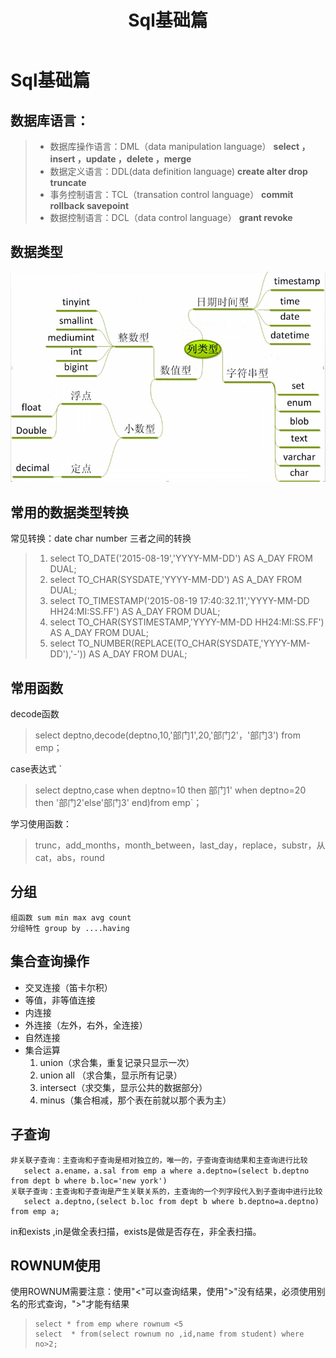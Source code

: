 ﻿---
layout: post
title: Sql基础篇
categories: Sql
description: Sql基础篇
keywords: Sql基础篇
---
# Sql基础篇 #
## 数据库语言： ##
> - 数据库操作语言：DML（data manipulation language）
>               **select ，insert ，update ，delete ，merge**
> - 数据定义语言：DDL(data definition language)
>               **create alter drop truncate**
> - 事务控制语言：TCL（transation control language）
>                **commit rollback savepoint**
> - 数据控制语言：DCL（data control language）
>               **grant revoke**
## 数据类型 ##
![](/images/posts/Sql/Sql-1-1.png)
## 常用的数据类型转换 ##
常见转换：date char number 三者之间的转换
>  1. select TO_DATE('2015-08-19','YYYY-MM-DD') AS A_DAY FROM DUAL;
>  2. select TO_CHAR(SYSDATE,'YYYY-MM-DD') AS A_DAY FROM DUAL;
>  3. select TO_TIMESTAMP('2015-08-19 17:40:32.11','YYYY-MM-DD HH24:MI:SS.FF') AS A_DAY FROM DUAL;
>  4.  select TO_CHAR(SYSTIMESTAMP,'YYYY-MM-DD HH24:MI:SS.FF') AS A_DAY FROM DUAL;
>  5. select TO_NUMBER(REPLACE(TO_CHAR(SYSDATE,'YYYY-MM-DD'),'-')) AS A_DAY FROM DUAL; 
## 常用函数 ##
decode函数
> select deptno,decode(deptno,10,'部门1',20,'部门2'，'部门3') from emp；

case表达式
`
> select deptno,case when deptno=10 then 部门1' when deptno=20 then '部门2'else'部门3' end)from emp`；

学习使用函数：
> trunc，add_months，month_between，last_day，replace，substr，从cat，abs，round

## 分组 ##
    组函数 sum min max avg count
    分组特性 group by ....having 
## 集合查询操作 ##

- 交叉连接（笛卡尔积）
- 等值，非等值连接
- 内连接
- 外连接（左外，右外，全连接）
- 自然连接
- 集合运算
  1. union（求合集，重复记录只显示一次）
  2. union all （求合集，显示所有记录）
  3. intersect（求交集，显示公共的数据部分）
  4. minus（集合相减，那个表在前就以那个表为主）
## 子查询 ##
    非关联子查询：主查询和子查询是相对独立的，唯一的，子查询查询结果和主查询进行比较
       select a.ename，a.sal from emp a where a.deptno=(select b.deptno from dept b where b.loc='new york')
    关联子查询：主查询和子查询是产生关联关系的，主查询的一个列字段代入到子查询中进行比较
       select a.deptno,(select b.loc from dept b where b.deptno=a.deptno) from emp a;
in和exists ,in是做全表扫描，exists是做是否存在，非全表扫描。
## ROWNUM使用 ##
使用ROWNUM需要注意：使用"<"可以查询结果，使用">"没有结果，必须使用别名的形式查询，">"才能有结果 
>     select * from emp where rownum <5
>     select  * from(select rownum no ,id,name from student) where no>2;